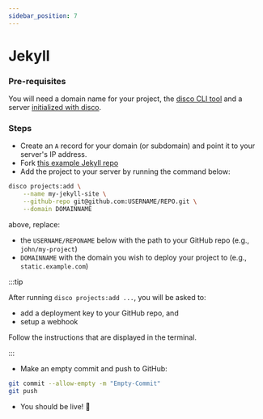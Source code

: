 ```yaml
---
sidebar_position: 7
---
```


# Jekyll

### Pre-requisites

You will need a domain name for your project, the [disco CLI tool](/get-started/install-the-cli) and a server [initialized with disco](/get-started/get-a-server).

### Steps

- Create an `A` record for your domain (or subdomain) and point it to your server's IP address.
- Fork [this example Jekyll repo](https://github.com/letsdiscodev/example-jekyll-site)
- Add the project to your server by running the command below:

```bash
disco projects:add \
    --name my-jekyll-site \
    --github-repo git@github.com:USERNAME/REPO.git \
    --domain DOMAINNAME
```

above, replace:
- the `USERNAME/REPONAME` below with the path to your GitHub repo (e.g., `john/my-project`)
- `DOMAINNAME` with the domain you wish to deploy your project to (e.g., `static.example.com`)

:::tip

After running `disco projects:add ...`, you will be asked to:
- add a deployment key to your GitHub repo, and
- setup a webhook

Follow the instructions that are displayed in the terminal.

:::

- Make an empty commit and push to GitHub:

```bash
git commit --allow-empty -m "Empty-Commit"
git push
```

- You should be live! 🚀
